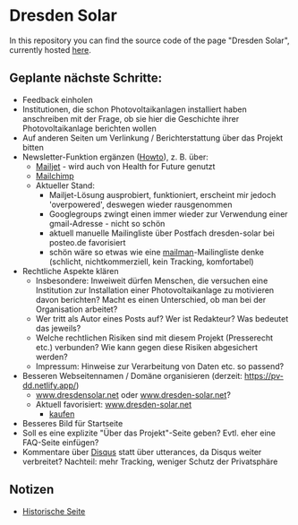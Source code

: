 # Dresden Solar
In this repository you can find the source code of the page "Dresden Solar", currently hosted [here](https://pv-dd.netlify.app/).


## Geplante nächste Schritte:
* Feedback einholen
* Institutionen, die schon Photovoltaikanlagen installiert haben anschreiben mit der Frage, ob sie hier die Geschichte ihrer Photovoltaikanlage berichten wollen
* Auf anderen Seiten um Verlinkung / Berichterstattung über das Projekt bitten
* Newsletter-Funktion ergänzen ([Howto](https://quarto.org/docs/websites/website-blog.html#subscriptions)), z. B. über:
  + [Mailjet](https://www.mailjet.com/pricing/) - wird auch von Health for Future genutzt
  + [Mailchimp](https://mailchimp.com/de/?currency=EUR)
  + Aktueller Stand: 
    - Mailjet-Lösung ausprobiert, funktioniert, erscheint mir jedoch 'overpowered', deswegen wieder rausgenommen
    - Googlegroups zwingt einen immer wieder zur Verwendung einer gmail-Adresse - nicht so schön
    - aktuell manuelle Mailingliste über Postfach dresden-solar bei posteo.de favorisiert
    - schön wäre so etwas wie eine [mailman](http://www.list.org/)-Mailingliste denke (schlicht, nichtkommerziell, kein Tracking, komfortabel)
* Rechtliche Aspekte klären
  + Insbesondere: Inweiweit dürfen Menschen, die versuchen eine Institution zur Installation einer Photovoltaikanlage zu motivieren davon berichten? Macht es einen Unterschied, ob man bei der Organisation arbeitet? 
  + Wer tritt als Autor eines Posts auf? Wer ist Redakteur? Was bedeutet das jeweils?
  + Welche rechtlichen Risiken sind mit diesem Projekt (Presserecht etc.) verbunden? Wie kann gegen diese Risiken abgesichert werden?
  + Impressum: Hinweise zur Verarbeitung von Daten etc. so passend?
* Besseren Webseitennamen / Domäne organisieren (derzeit: https://pv-dd.netlify.app/)
  + www.dresdensolar.net oder www.dresden-solar.net?
  + Aktuell favorisiert: www.dresden-solar.net
    - [kaufen](https://domains.google.com/registrar/search?searchTerm=dresden-solar.net&hl=en&tab=1)
* Besseres Bild für Startseite
* Soll es eine explizite "Über das Projekt"-Seite geben? Evtl. eher eine FAQ-Seite einfügen?
* Kommentare über [Disqus](https://help.disqus.com/en/articles/1717112-universal-embed-code) statt über utterances, da Disqus weiter verbreitet? Nachteil: mehr Tracking, weniger Schutz der Privatsphäre

## Notizen
* [Historische Seite](http://web.archive.org/web/20170222141836/http://www.buergerkraftwerk.de/index.php?id=76)

